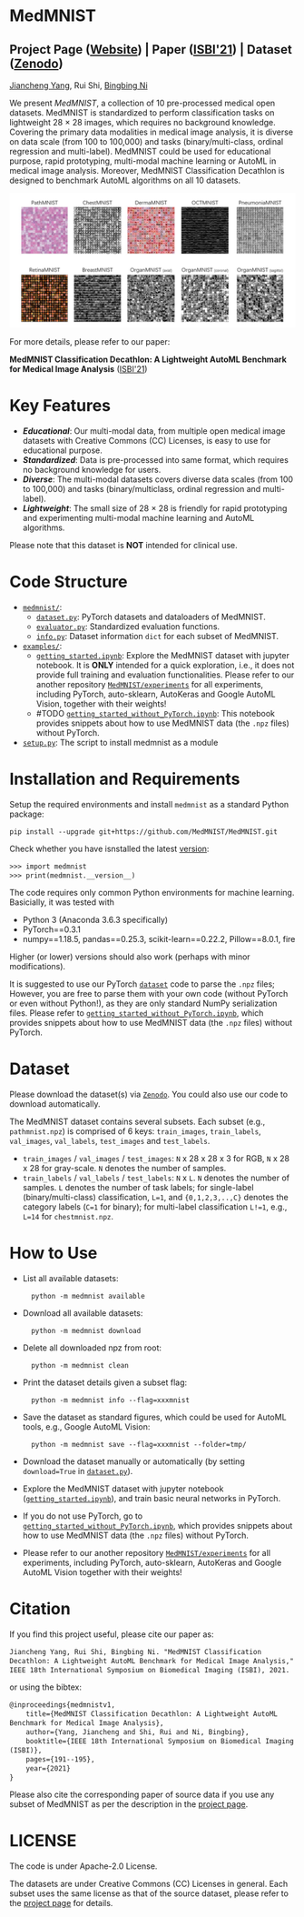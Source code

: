 # MedMNIST 
## Project Page ([Website](https://medmnist.github.io/)) | Paper ([ISBI'21](https://arxiv.org/abs/2010.14925)) | Dataset ([Zenodo](https://doi.org/10.5281/zenodo.4269852))
[Jiancheng Yang](https://jiancheng-yang.com/), Rui Shi, [Bingbing Ni](https://scholar.google.com/citations?user=eUbmKwYAAAAJ)

We present *MedMNIST*, a collection of 10 pre-processed medical open datasets. MedMNIST is standardized to perform classification tasks on lightweight 28 × 28 images, which requires no background knowledge. Covering the primary data modalities in medical image analysis, it is diverse on data scale (from 100 to 100,000) and tasks (binary/multi-class, ordinal regression and multi-label). MedMNIST could be used for educational purpose, rapid prototyping, multi-modal machine learning or AutoML in medical image analysis. Moreover, MedMNIST Classification Decathlon is designed to benchmark AutoML algorithms on all 10 datasets. 

![MedMNISTv1_overview](assets/medmnistv1.jpg)

For more details, please refer to our paper:

**MedMNIST Classification Decathlon: A Lightweight AutoML Benchmark for Medical Image Analysis** ([ISBI'21](https://arxiv.org/abs/2010.14925))

# Key Features
* ***Educational***: Our multi-modal data, from multiple open medical image datasets with Creative Commons (CC) Licenses, is easy to use for educational purpose.
* ***Standardized***: Data is pre-processed into same format, which requires no background knowledge for users.
* ***Diverse***: The multi-modal datasets covers diverse data scales (from 100 to 100,000) and tasks (binary/multiclass, ordinal regression and multi-label).
* ***Lightweight***: The small size of 28 × 28 is friendly for rapid prototyping and experimenting multi-modal machine learning and AutoML algorithms.

Please note that this dataset is **NOT** intended for clinical use.

# Code Structure
* [`medmnist/`](medmnist/):
    * [`dataset.py`](medmnist/dataset.py): PyTorch datasets and dataloaders of MedMNIST.
    * [`evaluator.py`](medmnist/evaluator.py): Standardized evaluation functions.
    * [`info.py`](medmnist/info.py): Dataset information `dict` for each subset of MedMNIST.
* [`examples/`](examples/):
    * [`getting_started.ipynb`](examples/getting_started.ipynb): Explore the MedMNIST dataset with jupyter notebook. It is **ONLY** intended for a quick exploration, i.e., it does not provide full training and evaluation functionalities. Please refer to our another repository [`MedMNIST/experiments`](https://github.com/MedMNIST/experiments) for all experiments, including PyTorch, auto-sklearn, AutoKeras and Google AutoML Vision, together with their weights!
    * #TODO [`getting_started_without_PyTorch.ipynb`](examples/getting_started_without_PyTorch.ipynb): This notebook provides snippets about how to use MedMNIST data (the `.npz` files) without PyTorch.
* [`setup.py`](setup.py): The script to install medmnist as a module

# Installation and Requirements
Setup the required environments and install `medmnist` as a standard Python package:

    pip install --upgrade git+https://github.com/MedMNIST/MedMNIST.git

Check whether you have isnstalled the latest [version](medmnist/info.py):

    >>> import medmnist
    >>> print(medmnist.__version__)

The code requires only common Python environments for machine learning. Basicially, it was tested with
* Python 3 (Anaconda 3.6.3 specifically)
* PyTorch\==0.3.1
* numpy\==1.18.5, pandas\==0.25.3, scikit-learn\==0.22.2, Pillow\==8.0.1, fire

Higher (or lower) versions should also work (perhaps with minor modifications). 

It is suggested to use our PyTorch [`dataset`](medmnist/dataset.py) code to parse the `.npz` files; However, you are free to parse them with your own code (without PyTorch or even without Python!), as they are only standard NumPy serialization files. Please refer to [`getting_started_without_PyTorch.ipynb`](examples/getting_started_without_PyTorch.ipynb), which provides snippets about how to use MedMNIST data (the `.npz` files) without PyTorch.


# Dataset

Please download the dataset(s) via [`Zenodo`](https://doi.org/10.5281/zenodo.4269852). You could also use our code to download automatically.

The MedMNIST dataset contains several subsets. Each subset (e.g., `pathmnist.npz`) is comprised of 6 keys: `train_images`, `train_labels`, `val_images`, `val_labels`, `test_images` and `test_labels`.
* `train_images` / `val_images` / `test_images`: `N` x 28 x 28 x 3 for RGB,  `N` x 28 x 28 for gray-scale. `N` denotes the number of samples.  
* `train_labels` / `val_labels` / `test_labels`: `N` x `L`. `N` denotes the number of samples. `L` denotes the number of task labels; for single-label (binary/multi-class) classification, `L=1`, and `{0,1,2,3,..,C}` denotes the category labels (`C=1` for binary); for multi-label classification `L!=1`, e.g., `L=14` for `chestmnist.npz`.

# How to Use

* List all available datasets:
    
        python -m medmnist available

* Download all available datasets:
    
        python -m medmnist download

* Delete all downloaded npz from root:

        python -m medmnist clean

* Print the dataset details given a subset flag:

        python -m medmnist info --flag=xxxmnist

* Save the dataset as standard figures, which could be used for AutoML tools, e.g., Google AutoML Vision:

        python -m medmnist save --flag=xxxmnist --folder=tmp/

* Download the dataset manually or automatically (by setting `download=True` in [`dataset.py`](medmnist/dataset.py)).

* Explore the MedMNIST dataset with jupyter notebook ([`getting_started.ipynb`](examples/getting_started.ipynb)), and train basic neural networks in PyTorch.

* If you do not use PyTorch, go to [`getting_started_without_PyTorch.ipynb`](examples/getting_started_without_PyTorch.ipynb), which provides snippets about how to use MedMNIST data (the `.npz` files) without PyTorch.

* Please refer to our another repository [`MedMNIST/experiments`](https://github.com/MedMNIST/experiments) for all experiments, including PyTorch, auto-sklearn, AutoKeras and Google AutoML Vision together with their weights!

# Citation

If you find this project useful, please cite our paper as:

    Jiancheng Yang, Rui Shi, Bingbing Ni. "MedMNIST Classification Decathlon: A Lightweight AutoML Benchmark for Medical Image Analysis," IEEE 18th International Symposium on Biomedical Imaging (ISBI), 2021.

or using the bibtex:
     
    @inproceedings{medmnistv1,
        title={MedMNIST Classification Decathlon: A Lightweight AutoML Benchmark for Medical Image Analysis},
        author={Yang, Jiancheng and Shi, Rui and Ni, Bingbing},
        booktitle={IEEE 18th International Symposium on Biomedical Imaging (ISBI)},
        pages={191--195},
        year={2021}
    }

Please also cite the corresponding paper of source data if you use any subset of MedMNIST as per the description in the [project page](https://medmnist.github.io/).

# LICENSE

The code is under Apache-2.0 License.

The datasets are under Creative Commons (CC) Licenses in general. Each subset uses the same license as that of the source dataset, please refer to the [project page](https://medmnist.github.io/) for details. 
